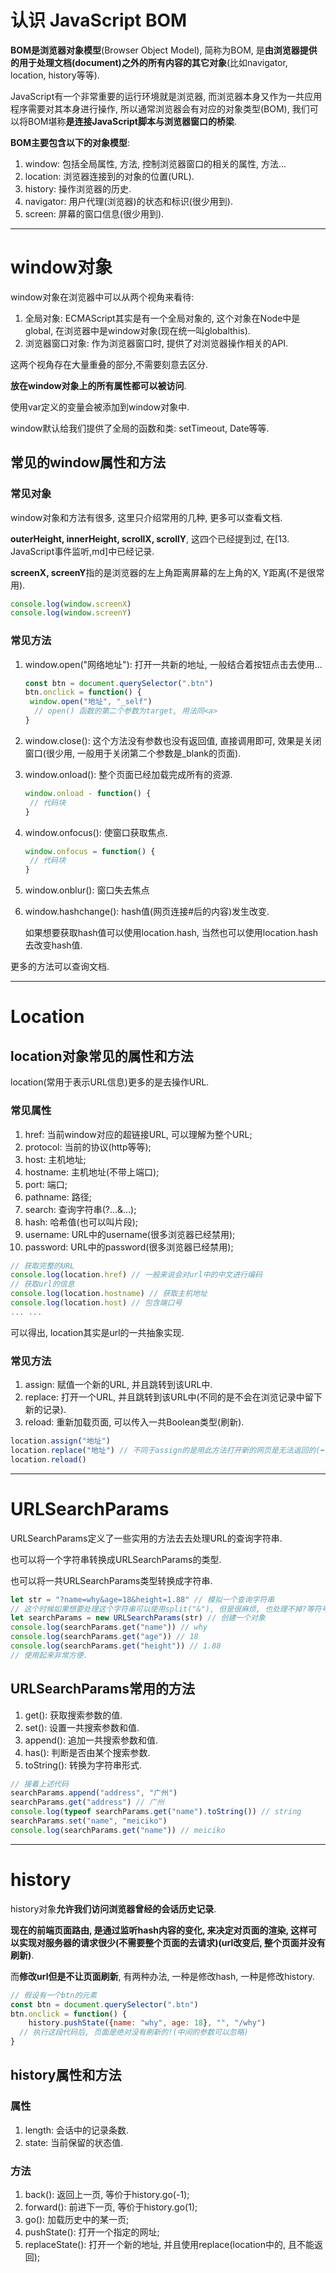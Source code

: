 # **认识 JavaScript BOM**

**BOM是浏览器对象模型**(Browser Object Model), 简称为BOM, 是**由浏览器提供的用于处理文档(document)之外的所有内容的其它对象**(比如navigator, location, history等等).

JavaScript有一个非常重要的运行环境就是浏览器, 而浏览器本身又作为一共应用程序需要对其本身进行操作, 所以通常浏览器会有对应的对象类型(BOM), 我们可以将BOM堪称**是连接JavaScript脚本与浏览器窗口的桥梁**.

**BOM主要包含以下的对象模型**:

1. window: 包括全局属性, 方法, 控制浏览器窗口的相关的属性, 方法...
2. location: 浏览器连接到的对象的位置(URL).
3. history: 操作浏览器的历史.
4. navigator: 用户代理(浏览器)的状态和标识(很少用到).
5. screen: 屏幕的窗口信息(很少用到).



------

# **window对象**

window对象在浏览器中可以从两个视角来看待:

1. 全局对象: ECMAScript其实是有一个全局对象的, 这个对象在Node中是global, 在浏览器中是window对象(现在统一叫globalthis).
2. 浏览器窗口对象: 作为浏览器窗口时, 提供了对浏览器操作相关的API.

这两个视角存在大量重叠的部分,不需要刻意去区分.

**放在window对象上的所有属性都可以被访问**.

使用var定义的变量会被添加到window对象中.

window默认给我们提供了全局的函数和类: setTimeout, Date等等.

## 常见的window属性和方法

### 常见对象

window对象和方法有很多, 这里只介绍常用的几种, 更多可以查看文档.

**outerHeight, innerHeight, scrollX, scrollY**, 这四个已经提到过, 在[13. JavaScript事件监听,md]中已经记录.

**screenX, screenY**指的是浏览器的左上角距离屏幕的左上角的X, Y距离(不是很常用).

```JavaScript
console.log(window.screenX)
console.log(window.screenY)
```



### 常见方法

1. window.open("网络地址"): 打开一共新的地址, 一般结合着按钮点击去使用...

   ```javascript
   const btn = document.querySelector(".btn")
   btn.onclick = function() {
   	window.open("地址", "_self")
     // open() 函数的第二个参数为target, 用法同<a>
   }
   ```

2. window.close(): 这个方法没有参数也没有返回值, 直接调用即可, 效果是关闭窗口(很少用, 一般用于关闭第二个参数是_blank的页面).

3. window.onload(): 整个页面已经加载完成所有的资源.

   ```JavaScript
   window.onload - function() {
   	// 代码块
   }
   ```

4. window.onfocus(): 使窗口获取焦点.

   ```JavaScript
   window.onfocus = function() {
   	// 代码块
   }
   ```

5. window.onblur(): 窗口失去焦点

6. window.hashchange(): hash值(网页连接#后的内容)发生改变.

   如果想要获取hash值可以使用location.hash, 当然也可以使用location.hash去改变hash值.

更多的方法可以查询文档.



------



# **Location**

## location对象常见的属性和方法

location(常用于表示URL信息)更多的是去操作URL.

### 常见属性

1. href: 当前window对应的超链接URL, 可以理解为整个URL;
2. protocol: 当前的协议(http等等);
3. host: 主机地址;
4. hostname: 主机地址(不带上端口);
5. port: 端口;
6. pathname: 路径;
7. search: 查询字符串(?...&...);
8. hash: 哈希值(也可以叫片段);
9. username: URL中的username(很多浏览器已经禁用);
10. password: URL中的password(很多浏览器已经禁用);

```JavaScript
// 获取完整的URL
console.log(location.href) // 一般来说会对url中的中文进行编码
// 获取url的信息
console.log(location.hostname) // 获取主机地址
console.log(location.host) // 包含端口号
... ...
```

可以得出, location其实是url的一共抽象实现.

### 常见方法

1. assign: 赋值一个新的URL, 并且跳转到该URL中.
2. replace: 打开一个URL, 并且跳转到该URL中(不同的是不会在浏览记录中留下新的记录).
3. reload: 重新加载页面, 可以传入一共Boolean类型(刷新).

```javascript
location.assign("地址")
location.replace("地址") // 不同于assign的是用此方法打开新的网页是无法返回的(⬅).
location.reload()
```



------



# **URLSearchParams**

URLSearchParams定义了一些实用的方法去去处理URL的查询字符串.

也可以将一个字符串转换成URLSearchParams的类型.

也可以将一共URLSearchParams类型转换成字符串.

```JavaScript
let str = "?name=why&age=18&height=1.88" // 模拟一个查询字符串
// 这个时候如果想要处理这个字符串可以使用split("&"), 但是很麻烦, 也处理不掉?等符号.
let searchParams = new URLSearchParams(str) // 创建一个对象
console.log(searchParams.get("name")) // why
console.log(searchParams.get("age")) // 18
console.log(searchParams.get("height")) // 1.88
// 使用起来非常方便.
```

## URLSearchParams常用的方法

1. get(): 获取搜索参数的值.
2. set(): 设置一共搜索参数和值.
3. append(): 追加一共搜索参数和值.
4. has(): 判断是否由某个搜索参数.
5. toString(): 转换为字符串形式.

```JavaScript
// 接着上述代码
searchParams.append("address", "广州")
searchParams.get("address") // 广州
console.log(typeof searchParams.get("name").toString()) // string
searchParams.set("name", "meiciko")
console.log(searchParams.get("name")) // meiciko
```



------

# **history**

history对象**允许我们访问浏览器曾经的会话历史记录**.

**现在的前端页面路由, 是通过监听hash内容的变化, 来决定对页面的渲染, 这样可以实现对服务器的请求很少(不需要整个页面的去请求)(url改变后, 整个页面并没有刷新)**.

而**修改url但是不让页面刷新**, 有两种办法, 一种是修改hash, 一种是修改history. 

```JavaScript
// 假设有一个btn的元素
const btn = document.querySelector(".btn")
btn.onclick = function() {
	history.pushState({name: "why", age: 18}, "", "/why") 
  // 执行这段代码后, 页面是绝对没有刷新的!(中间的参数可以忽略)
}
```



## history属性和方法

### 属性

1. length: 会话中的记录条数.
2. state: 当前保留的状态值.



### 方法

1. back(): 返回上一页, 等价于history.go(-1);
2. forward(): 前进下一页, 等价于history.go(1);
3. go(): 加载历史中的某一页;
4. pushState(): 打开一个指定的网址;
5. replaceState(): 打开一个新的地址, 并且使用replace(location中的, 且不能返回);